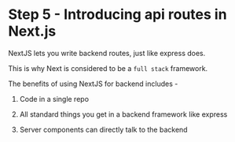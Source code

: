 # Step 5 - Introducing api routes in Next.js

NextJS lets you write backend routes, just like express does.

This is why Next is considered to be a `full stack` framework.

The benefits of using NextJS for backend includes -

1.  Code in a single repo

2.  All standard things you get in a backend framework like express

3.  Server components can directly talk to the backend